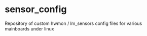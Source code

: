 # sensor_config
Repository of custom hwmon / lm_sensors config files for various mainboards under linux
